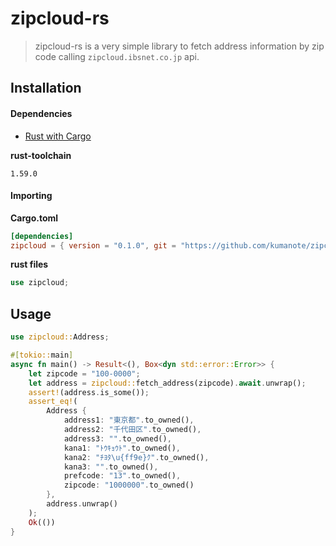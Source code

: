 # zipcloud-rs

> zipcloud-rs is a very simple library to fetch address information by zip code calling `zipcloud.ibsnet.co.jp` api.

## Installation

#### Dependencies

- [Rust with Cargo](http://rust-lang.org)

**rust-toolchain**

```text
1.59.0
```

#### Importing

**Cargo.toml**

```toml
[dependencies]
zipcloud = { version = "0.1.0", git = "https://github.com/kumanote/zipcloud-rs", branch = "main" }
```

**rust files**

```rust
use zipcloud;
```

## Usage

```rust
use zipcloud::Address;

#[tokio::main]
async fn main() -> Result<(), Box<dyn std::error::Error>> {
    let zipcode = "100-0000";
    let address = zipcloud::fetch_address(zipcode).await.unwrap();
    assert!(address.is_some());
    assert_eq!(
        Address {
            address1: "東京都".to_owned(),
            address2: "千代田区".to_owned(),
            address3: "".to_owned(),
            kana1: "ﾄｳｷｮｳﾄ".to_owned(),
            kana2: "ﾁﾖﾀ\u{ff9e}ｸ".to_owned(),
            kana3: "".to_owned(),
            prefcode: "13".to_owned(),
            zipcode: "1000000".to_owned()
        },
        address.unwrap()
    );
    Ok(())
}
```
